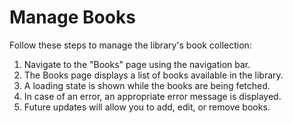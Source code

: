 # Manage Books

Follow these steps to manage the library's book collection:

1. Navigate to the "Books" page using the navigation bar.
2. The Books page displays a list of books available in the library.
3. A loading state is shown while the books are being fetched.
4. In case of an error, an appropriate error message is displayed.
5. Future updates will allow you to add, edit, or remove books.